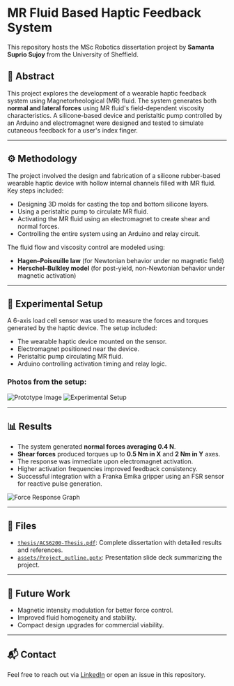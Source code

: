 # MR Fluid Based Haptic Feedback System

This repository hosts the MSc Robotics dissertation project by **Samanta Suprio Sujoy** from the University of Sheffield.

## 📄 Abstract
This project explores the development of a wearable haptic feedback system using Magnetorheological (MR) fluid. The system generates both **normal and lateral forces** using MR fluid's field-dependent viscosity characteristics. A silicone-based device and peristaltic pump controlled by an Arduino and electromagnet were designed and tested to simulate cutaneous feedback for a user's index finger.

---

## ⚙️ Methodology

The project involved the design and fabrication of a silicone rubber-based wearable haptic device with hollow internal channels filled with MR fluid. Key steps included:

- Designing 3D molds for casting the top and bottom silicone layers.
- Using a peristaltic pump to circulate MR fluid.
- Activating the MR fluid using an electromagnet to create shear and normal forces.
- Controlling the entire system using an Arduino and relay circuit.

The fluid flow and viscosity control are modeled using:
- **Hagen–Poiseuille law** (for Newtonian behavior under no magnetic field)
- **Herschel–Bulkley model** (for post-yield, non-Newtonian behavior under magnetic activation)

---

## 🧪 Experimental Setup

A 6-axis load cell sensor was used to measure the forces and torques generated by the haptic device. The setup included:

- The wearable haptic device mounted on the sensor.
- Electromagnet positioned near the device.
- Peristaltic pump circulating MR fluid.
- Arduino controlling activation timing and relay logic.

### Photos from the setup:
![Prototype Image](./images/ppt_image_0.jpeg)
![Experimental Setup](./images/pdf_page_1.png)

---

## 📊 Results

- The system generated **normal forces averaging 0.4 N**.
- **Shear forces** produced torques up to **0.5 Nm in X** and **2 Nm in Y** axes.
- The response was immediate upon electromagnet activation.
- Higher activation frequencies improved feedback consistency.
- Successful integration with a Franka Emika gripper using an FSR sensor for reactive pulse generation.

![Force Response Graph](./images/pdf_page_2.png)

---

## 📂 Files
- [`thesis/ACS6200-Thesis.pdf`](./thesis/ACS6200-Thesis.pdf): Complete dissertation with detailed results and references.
- [`assets/Project_outline.pptx`](./assets/Project_outline.pptx): Presentation slide deck summarizing the project.

---

## 🔮 Future Work
- Magnetic intensity modulation for better force control.
- Improved fluid homogeneity and stability.
- Compact design upgrades for commercial viability.

---

## 📬 Contact
Feel free to reach out via [LinkedIn](https://www.linkedin.com/in/samanta-suprio-6891441b1/) or open an issue in this repository.
